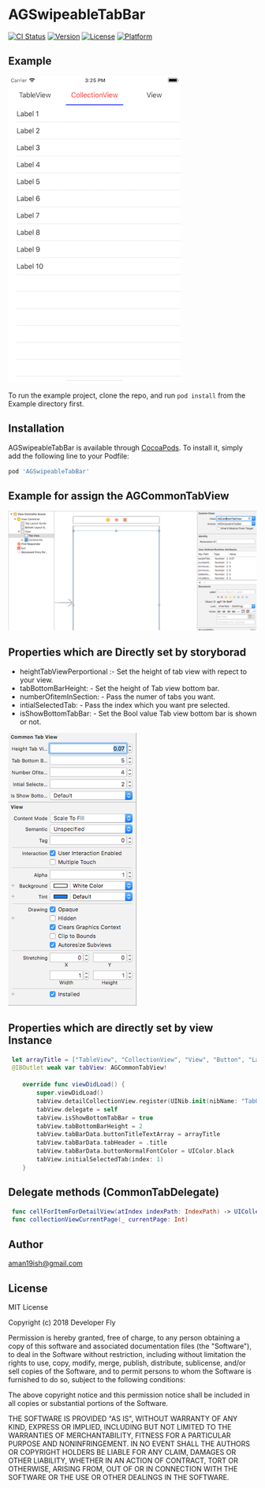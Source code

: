 # AGSwipeableTabBar

[![CI Status](http://img.shields.io/travis/aman19ish/AGSwipeableTabBar.svg?style=flat)](https://travis-ci.org/aman19ish/AGSwipeableTabBar)
[![Version](https://img.shields.io/cocoapods/v/AGSwipeableTabBar.svg?style=flat)](http://cocoapods.org/pods/AGSwipeableTabBar)
[![License](https://img.shields.io/cocoapods/l/AGSwipeableTabBar.svg?style=flat)](http://cocoapods.org/pods/AGSwipeableTabBar)
[![Platform](https://img.shields.io/cocoapods/p/AGSwipeableTabBar.svg?style=flat)](http://cocoapods.org/pods/AGSwipeableTabBar)

## Example
![Example](https://github.com/DeveloperFly/AGSwipeableTabBar/blob/master/Example/Resources/Images/Simulator%20Screen%20Shot%20-%20iPhone%208%20Plus%20-%202018-02-09%20at%2015.25.28.png)

To run the example project, clone the repo, and run `pod install` from the Example directory first.

## Installation

AGSwipeableTabBar is available through [CocoaPods](http://cocoapods.org). To install
it, simply add the following line to your Podfile:

```ruby
pod 'AGSwipeableTabBar'
```

## Example for assign the AGCommonTabView 
![Example](https://github.com/DeveloperFly/AGSwipeableTabBar/blob/master/Example/Resources/Images/Screen%20Shot%202018-02-09%20at%202.50.56%20PM.png)

## Properties which are Directly set by storyborad 
* heightTabViewPerportional :- Set the height of tab view with repect to your view.
* tabBottomBarHeight: - Set the height of Tab view bottom bar.
* numberOfitemInSection: - Pass the numer of tabs you want.
* intialSelectedTab: - Pass the index which you want pre selected.
* isShowBottomTabBar: - Set the Bool value Tab view bottom bar is shown or not.


![Exapmle](https://github.com/DeveloperFly/AGSwipeableTabBar/blob/master/Example/Resources/Images/Screen%20Shot%202018-02-09%20at%202.51.32%20PM.png)


## Properties which are directly set by view Instance 
``` swift
 let arrayTitle = ["TableView", "CollectionView", "View", "Button", "Label", "SegmentedController", "switch", "progressView", "Container", "commonView"]
 @IBOutlet weak var tabView: AGCommonTabView!
    
    override func viewDidLoad() {
        super.viewDidLoad()
        tabView.detailCollectionView.register(UINib.init(nibName: "TabOneCollectionViewCell", bundle: nil), forCellWithReuseIdentifier: "TabOneCollectionViewCell")
        tabView.delegate = self
        tabView.isShowBottomTabBar = true
        tabView.tabBottomBarHeight = 2
        tabView.tabBarData.buttonTitleTextArray = arrayTitle
        tabView.tabBarData.tabHeader = .title
        tabView.tabBarData.buttonNormalFontColor = UIColor.black
        tabView.initialSelectedTab(index: 1)
    }
```

## Delegate methods (CommonTabDelegate)
```swift
 func cellForItemForDetailView(atIndex indexPath: IndexPath) -> UICollectionViewCell
 func collectionViewCurrentPage(_ currentPage: Int)
```

## Author

aman19ish@gmail.com

## License

MIT License

Copyright (c) 2018 Developer Fly

Permission is hereby granted, free of charge, to any person obtaining a copy
of this software and associated documentation files (the "Software"), to deal
in the Software without restriction, including without limitation the rights
to use, copy, modify, merge, publish, distribute, sublicense, and/or sell
copies of the Software, and to permit persons to whom the Software is
furnished to do so, subject to the following conditions:

The above copyright notice and this permission notice shall be included in all
copies or substantial portions of the Software.

THE SOFTWARE IS PROVIDED "AS IS", WITHOUT WARRANTY OF ANY KIND, EXPRESS OR
IMPLIED, INCLUDING BUT NOT LIMITED TO THE WARRANTIES OF MERCHANTABILITY,
FITNESS FOR A PARTICULAR PURPOSE AND NONINFRINGEMENT. IN NO EVENT SHALL THE
AUTHORS OR COPYRIGHT HOLDERS BE LIABLE FOR ANY CLAIM, DAMAGES OR OTHER
LIABILITY, WHETHER IN AN ACTION OF CONTRACT, TORT OR OTHERWISE, ARISING FROM,
OUT OF OR IN CONNECTION WITH THE SOFTWARE OR THE USE OR OTHER DEALINGS IN THE
SOFTWARE.

